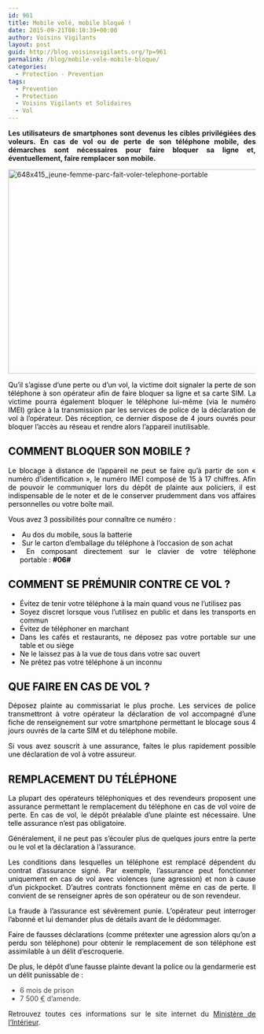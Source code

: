 ```yaml
---
id: 961
title: Mobile volé, mobile bloqué !
date: 2015-09-21T08:10:39+00:00
author: Voisins Vigilants
layout: post
guid: http://blog.voisinsvigilants.org/?p=961
permalink: /blog/mobile-vole-mobile-bloque/
categories:
  - Protection - Prevention
tags:
  - Prevention
  - Protection
  - Voisins Vigilants et Solidaires
  - Vol
---
```

<p style="text-align: justify;">
  <strong>Les utilisateurs de smartphones sont devenus les cibles privilégiées des voleurs. En cas de vol ou de perte de son téléphone mobile, des démarches sont nécessaires pour faire bloquer sa ligne et, éventuellement, faire remplacer son mobile.</strong>
</p>

<p style="text-align: justify;">
  <a href="http://blog.voisinsvigilants.org/wp-content/uploads/2015/09/648x415_jeune-femme-parc-fait-voler-telephone-portable.jpg"><img class="aligncenter size-full wp-image-962" src="http://blog.voisinsvigilants.org/wp-content/uploads/2015/09/648x415_jeune-femme-parc-fait-voler-telephone-portable.jpg" alt="648x415_jeune-femme-parc-fait-voler-telephone-portable" width="648" height="415" /></a>
</p>

<p style="text-align: justify;">
  <span style="color: #000000;">Qu&rsquo;il s&rsquo;agisse d&rsquo;une perte ou d&rsquo;un vol, la victime doit signaler la perte de son téléphone à son opérateur afin de faire bloquer sa ligne et sa carte SIM. La victime pourra également bloquer le téléphone lui-même (via le numéro IMEI) grâce à la transmission par les services de police de la déclaration de vol à l’opérateur. Dès réception, ce dernier dispose de 4 jours ouvrés pour bloquer l’accès au réseau et rendre alors l’appareil inutilisable.</span>
</p>

<h2 style="text-align: justify;">
  <span style="color: #000000;">COMMENT BLOQUER SON MOBILE ?</span>
</h2>

<p style="text-align: justify;">
  <span style="color: #000000;">Le blocage à distance de l’appareil ne peut se faire qu’à partir de son « numéro d’identification », le numéro IMEI composé de 15 à 17 chiffres. Afin de pouvoir le communiquer lors du dépôt de plainte aux policiers, il est indispensable de le noter et de le conserver prudemment dans vos affaires personnelles ou votre boîte mail.</span>
</p>

<p style="text-align: justify;">
  <span style="color: #000000;">Vous avez 3 possibilités pour connaître ce numéro :</span>
</p>

<ul style="text-align: justify;">
  <li>
    <span style="text-align: justify; color: #000000;"> Au dos du mobile, sous la batterie</span>
  </li>
  <li>
    <span style="color: #000000;"> Sur le carton d’emballage du téléphone à l’occasion de son achat</span>
  </li>
  <li>
    <span style="color: #000000;"> En composant directement sur le clavier de votre téléphone portable : <strong>#06#</strong></span>
  </li>
</ul>

<h2 style="text-align: justify;">
  <span style="color: #000000;">COMMENT SE PRÉMUNIR CONTRE CE VOL ?</span>
</h2>

<ul style="text-align: justify;">
  <li>
    <span style="color: #000000;">Évitez de tenir votre téléphone à la main quand vous ne l’utilisez pas</span>
  </li>
  <li>
    <span style="color: #000000;">Soyez discret lorsque vous l’utilisez en public et dans les transports en commun</span>
  </li>
  <li>
    <span style="color: #000000;">Évitez de téléphoner en marchant</span>
  </li>
  <li>
    <span style="color: #000000;">Dans les cafés et restaurants, ne déposez pas votre portable sur une table et ou siège</span>
  </li>
  <li>
    <span style="color: #000000;">Ne le laissez pas à la vue de tous dans votre sac ouvert</span>
  </li>
  <li>
    <span style="color: #000000;">Ne prêtez pas votre téléphone à un inconnu</span>
  </li>
</ul>

<h2 style="text-align: justify;">
  <span style="color: #000000;">QUE FAIRE EN CAS DE VOL ?</span>
</h2>

<p style="text-align: justify;">
  <span style="color: #000000;">Déposez plainte au commissariat le plus proche. Les services de police transmettront à votre opérateur la déclaration de vol accompagné d&rsquo;une fiche de renseignement sur votre smartphone permettant le blocage sous 4 jours ouvrés de la carte SIM et du téléphone mobile.</span>
</p>

<p style="text-align: justify;">
  <span style="color: #000000;">Si vous avez souscrit à une assurance, faites le plus rapidement possible une déclaration de vol à votre assureur.</span>
</p>

<h2 style="text-align: justify;">
  <span style="color: #000000;">REMPLACEMENT DU TÉLÉPHONE<br /> </span>
</h2>

<p class="spTexteParagraphe" style="color: #424242; text-align: justify;">
  <span style="color: #000000;">La plupart des opérateurs téléphoniques et des revendeurs proposent une assurance permettant le remplacement du téléphone en cas de vol voire de perte. En cas de vol, le dépôt préalable d&rsquo;une plainte est nécessaire. Une telle assurance n&rsquo;est pas obligatoire.</span>
</p>

<p class="spTexteParagraphe" style="color: #424242; text-align: justify;">
  <span style="color: #000000;">Généralement, il ne peut pas s&rsquo;écouler plus de quelques jours entre la perte ou le vol et la déclaration à l&rsquo;assurance.</span>
</p>

<p class="spTexteParagraphe" style="color: #424242; text-align: justify;">
  <span style="color: #000000;">Les conditions dans lesquelles un téléphone est remplacé dépendent du contrat d&rsquo;assurance signé. Par exemple, l&rsquo;assurance peut fonctionner uniquement en cas de vol avec violences (une agression) et non à cause d&rsquo;un pickpocket. D&rsquo;autres contrats fonctionnent même en cas de perte. Il convient de se renseigner après de son opérateur ou de son revendeur.</span>
</p>

<p class="spTexteParagraphe" style="color: #424242; text-align: justify;">
  <span style="color: #000000;">La fraude à l&rsquo;assurance est sévèrement punie. L&rsquo;opérateur peut interroger l&rsquo;abonné et lui demander plus de détails avant de le dédommager.</span>
</p>

<p class="spTexteParagraphe" style="color: #424242; text-align: justify;">
  <span style="color: #000000;">Faire de fausses déclarations (comme prétexter une agression alors qu&rsquo;on a perdu son téléphone) pour obtenir le remplacement de son téléphone est assimilable à un délit d&rsquo;escroquerie.</span>
</p>

<p class="spTexteParagraphe" style="color: #424242; text-align: justify;">
  <span style="color: #000000;">De plus, le dépôt d&rsquo;une fausse plainte devant la police ou la gendarmerie est un délit punissable de :</span>
</p>

<ul class="spTexteListe" style="color: #424242; text-align: justify;">
  <li>
    6 mois de prison
  </li>
  <li>
    <span class="spTexteMontant">7 500 <abbr title="Euros">€</abbr></span> d&rsquo;amende.
  </li>
</ul>

<p style="text-align: justify;">
  Retrouvez toutes ces informations sur le site internet du <a href="http://www.prefecturedepolice.interieur.gouv.fr/Vous-aider/Vous-etes-victime/Atteintes-aux-biens/Vols">Ministère de l&rsquo;Intérieur</a>.
</p>
